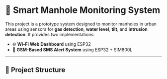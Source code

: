# 🚨 Smart Manhole Monitoring System

This project is a prototype system designed to monitor manholes in urban areas using sensors for **gas detection**, **water level**, **tilt**, and **intrusion detection**. It provides two implementations:

- 🌐 **Wi-Fi Web Dashboard** using ESP32
- 📱 **GSM-Based SMS Alert System** using ESP32 + SIM800L

---

## 📁 Project Structure
